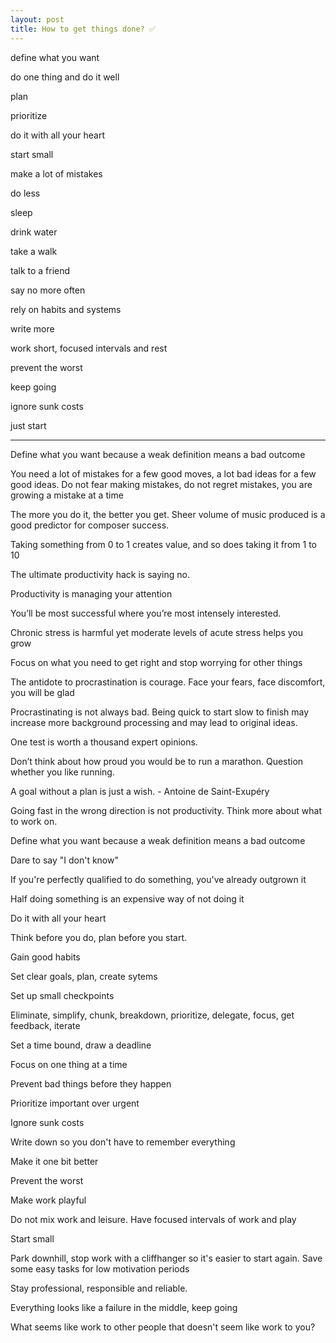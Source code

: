 ```yaml
---
layout: post
title: How to get things done? ✅ 
---
```



define what you want

do one thing and do it well 

plan 

prioritize

do it with all your heart 

start small 

make a lot of mistakes

do less

sleep 

drink water

take a walk 

talk to a friend

say no more often

rely on habits and systems 

write more 

work short, focused intervals and rest 

prevent the worst 

keep going 

ignore sunk costs 

just start 

---



Define what you want because a weak definition means a bad outcome

You need a lot of mistakes for a few good moves, a lot bad ideas for a few good ideas. Do not fear making mistakes, do not regret mistakes, you are growing a mistake at a time 

The more you do it, the better you get. Sheer volume of music produced is a good predictor for composer success. 

Taking something from 0 to 1 creates value, and so does taking it from 1 to 10 

The ultimate productivity hack is saying no.

Productivity is managing your attention 

You’ll be most successful where you’re most intensely interested.

Chronic stress is harmful yet moderate levels of acute stress helps you grow

Focus on what you need to get right and stop worrying for other things

The antidote to procrastination is courage. Face your fears, face discomfort, you will be glad 

Procrastinating is not always bad. Being quick to start slow to finish may increase more background processing and may lead to original ideas. 

One test is worth a thousand expert opinions.

Don’t think about how proud you would be to run a marathon. Question whether you like running.

A goal without a plan is just a wish. - Antoine de Saint-Exupéry

Going fast in the wrong direction is not productivity. Think more about what to work on.

Define what you want because a weak definition means a bad outcome

Dare to say "I don't know"

If you're perfectly qualified to do something, you've already outgrown it

Half doing something is an expensive way of not doing it

Do it with all your heart

Think before you do, plan before you start.

Gain good habits 

Set clear goals, plan, create sytems  

Set up small checkpoints

Eliminate, simplify, chunk, breakdown, prioritize, delegate, focus, get feedback, iterate

Set a time bound, draw a deadline 

Focus on one thing at a time 

Prevent bad things before they happen 

Prioritize important over urgent

Ignore sunk costs 

Write down so you don't have to remember everything 

Make it one bit better

Prevent the worst 

Make work playful

Do not mix work and leisure. Have focused intervals of work and play 

Start small  

Park downhill, stop work with a cliffhanger so it's easier to start again. Save some easy tasks for low motivation periods 

Stay professional, responsible and reliable. 

Everything looks like a failure in the middle, keep going 

What seems like work to other people that doesn't seem like work to you?

